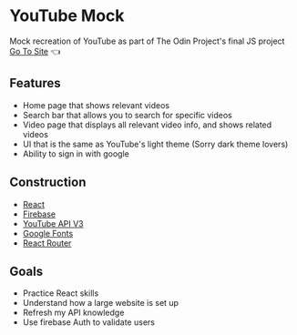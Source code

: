 # YouTube Mock

Mock recreation of YouTube as part of The Odin Project's final JS project
 <br>
[Go To Site](https://BabySparta.github.io/youtube-mock/) :point_left:


## Features

- Home page that shows relevant videos
- Search bar that allows you to search for specific videos
- Video page that displays all relevant video info, and shows related videos
- UI that is the same as YouTube's light theme (Sorry dark theme lovers)
- Ability to sign in with google

## Construction

- [React](https://reactjs.org/)
- [Firebase](https://firebase.google.com/)
- [YouTube API V3](https://developers.google.com/youtube/v3)
- [Google Fonts](https://fonts.google.com/)
- [React Router](https://reactrouter.com/en/main)


## Goals

- Practice React skills
- Understand how a large website is set up
- Refresh my API knowledge
- Use firebase Auth to validate users